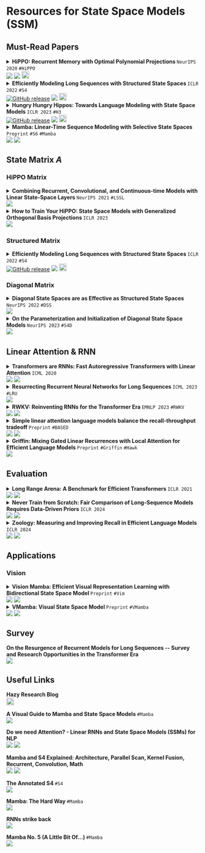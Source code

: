 # Resources for State Space Models (SSM)

## Must-Read Papers

<details><summary> <strong> HiPPO: Recurrent Memory with Optimal Polynomial Projections </strong> <code>NeurIPS 2020</code> <code>#HiPPO</code> <br> <a href="https://arxiv.org/abs/2008.07669"><img src="https://img.shields.io/badge/arXiv-2008.07669-b31b1b.svg?style=flat-square"></a> <a href="https://github.com/HazyResearch/hippo-code"><img src="https://img.shields.io/github/stars/HazyResearch/hippo-code?style=flat-square&logo=github&logoColor=fff&labelColor=black"></a> <a href="https://hazyresearch.stanford.edu/blog/2020-12-05-hippo">
  <img src="https://github.com/wonjunn/state-space-models-study/assets/60861873/6746910e-7ed0-43bb-9bd7-2d8c3ef52964" width="20" />
</a> </summary>
  
![image](https://github.com/wonjunn/state-space-models-study/assets/60861873/3bbe2dd0-b97f-4456-92fa-d6a8e3e1131b)

</details>

<details><summary> <strong> Efficiently Modeling Long Sequences with Structured State Spaces </strong> <code>ICLR 2022</code> <code>#S4</code> <br> <a href="https://arxiv.org/abs/2111.00396"><img alt="GitHub release" src="https://img.shields.io/badge/arXiv-2111.00396-b31b1b.svg?style=flat-square"></a> <a href="https://github.com/state-spaces/s4"><img src="https://img.shields.io/github/stars/state-spaces/s4?style=flat-square&logo=github&logoColor=fff&labelColor=black"></a> <a href="https://hazyresearch.stanford.edu/blog/2022-01-14-s4-1">
  <img src="https://github.com/wonjunn/state-space-models-study/assets/60861873/6746910e-7ed0-43bb-9bd7-2d8c3ef52964" width="20" />
</a> </summary>
  
![image](https://github.com/wonjunn/state-space-models-study/assets/60861873/7196a443-8ab2-4620-b0ad-164bd1c2db9d)

</details>

<details><summary> <strong> Hungry Hungry Hippos: Towards Language Modeling with State Space Models </strong> <code>ICLR 2023</code> <code>#H3</code> <br> <a href="https://arxiv.org/abs/2212.14052"><img alt="GitHub release" src="https://img.shields.io/badge/arXiv-2212.14052-b31b1b.svg?style=flat-square"></a> <a href="https://github.com/HazyResearch/H3"><img src="https://img.shields.io/github/stars/HazyResearch/H3?style=flat-square&logo=github&logoColor=fff&labelColor=black"></a> <a href="https://hazyresearch.stanford.edu/blog/2023-01-20-h3">
  <img src="https://github.com/wonjunn/state-space-models-study/assets/60861873/6746910e-7ed0-43bb-9bd7-2d8c3ef52964" width="20" />
</a> </summary>

![image](https://github.com/wonjunn/state-space-models-study/assets/60861873/6c080966-b0f9-408f-a4c6-c5e1fbd2ba44)

</details>

<details><summary> <strong> Mamba: Linear-Time Sequence Modeling with Selective State Spaces </strong> <code>Preprint</code> <code>#S6</code> <code>#Mamba</code> <br> <a href="https://arxiv.org/abs/2312.00752"><img src="https://img.shields.io/badge/arXiv-2312.00752-b31b1b.svg?style=flat-square"></a> <a href="https://github.com/state-spaces/mamba"><img src="https://img.shields.io/github/stars/state-spaces/mamba?style=flat-square&logo=github&logoColor=fff&labelColor=black"></a> </summary>

![image](https://github.com/wonjunn/state-space-models-study/assets/60861873/74d75d5c-b675-4120-9391-f90203257578)

</details>

## State Matrix $A$

### HiPPO Matrix

<details><summary> <strong> Combining Recurrent, Convolutional, and Continuous-time Models with Linear State-Space Layers </strong> <code>NeurIPS 2021</code> <code>#LSSL</code> <br> <a href="https://arxiv.org/abs/2110.13985"><img src="https://img.shields.io/badge/arXiv-2110.13985-b31b1b.svg?style=flat-square"></a> </summary>
  
![image](https://github.com/wonjunn/state-space-models-study/assets/60861873/ddad1821-6727-45d7-8132-982ba5aad42f)

</details>

</details>

<details><summary> <strong> How to Train Your HiPPO: State Space Models with Generalized Orthogonal Basis Projections </strong> <code>ICLR 2023</code> <br> <a href="https://arxiv.org/abs/2206.12037"><img src="https://img.shields.io/badge/arXiv-2206.12037-b31b1b.svg?style=flat-square"></a> </summary>

</details>

### Structured Matrix

<details><summary> <strong> Efficiently Modeling Long Sequences with Structured State Spaces </strong> <code>ICLR 2022</code> <code>#S4</code> <br> <a href="https://arxiv.org/abs/2111.00396"><img alt="GitHub release" src="https://img.shields.io/badge/arXiv-2111.00396-b31b1b.svg?style=flat-square"></a> <a href="https://github.com/state-spaces/s4"><img src="https://img.shields.io/github/stars/state-spaces/s4?style=flat-square&logo=github&logoColor=fff&labelColor=black"></a> <a href="https://hazyresearch.stanford.edu/blog/2022-01-14-s4-1">
  <img src="https://github.com/wonjunn/state-space-models-study/assets/60861873/6746910e-7ed0-43bb-9bd7-2d8c3ef52964" width="20" />
</a> </summary>
  
![image](https://github.com/wonjunn/state-space-models-study/assets/60861873/7196a443-8ab2-4620-b0ad-164bd1c2db9d)

</details>

### Diagonal Matrix

<details><summary> <strong> Diagonal State Spaces are as Effective as Structured State Spaces </strong> <code>NeurIPS 2022</code> <code>#DSS</code> <br> <a href="https://arxiv.org/abs/2203.14343"><img src="https://img.shields.io/badge/arXiv-2203.14343-b31b1b.svg?style=flat-square"></a> </summary>

</details>

</details>

<details><summary> <strong> On the Parameterization and Initialization of Diagonal State Space Models </strong> <code>NeurIPS 2023</code> <code>#S4D</code> <br> <a href="https://arxiv.org/abs/2206.11893"><img src="https://img.shields.io/badge/arXiv-2206.11893-b31b1b.svg?style=flat-square"></a> </summary>

![image](https://github.com/wonjunn/state-space-models-study/assets/60861873/efa33a0a-f487-409a-b251-1292e1f4ade9)

</details>

## Linear Attention & RNN

<details><summary> <strong> Transformers are RNNs: Fast Autoregressive Transformers with Linear Attention </strong> <code>ICML 2020</code> <br> <a href="https://arxiv.org/abs/2006.16236"><img src="https://img.shields.io/badge/arXiv-2006.16236-b31b1b.svg?style=flat-square"></a> <a href="https://github.com/idiap/fast-transformers"><img src="https://img.shields.io/github/stars/idiap/fast-transformers?style=flat-square&logo=github&logoColor=fff&labelColor=black"></a> </summary>

</details>

<details><summary> <strong> Resurrecting Recurrent Neural Networks for Long Sequences </strong> <code>ICML 2023</code> <code>#LRU</code> <br> <a href="https://arxiv.org/abs/2303.06349"><img src="https://img.shields.io/badge/arXiv-2303.06349-b31b1b.svg?style=flat-square"></a> </summary>

</details>

<details><summary> <strong> RWKV: Reinventing RNNs for the Transformer Era </strong> <code>EMNLP 2023</code> <code>#RWKV</code> <br> <a href="https://arxiv.org/abs/2305.13048"><img src="https://img.shields.io/badge/arXiv-2305.13048-b31b1b.svg?style=flat-square"></a> <a href="https://github.com/BlinkDL/RWKV-LM"><img src="https://img.shields.io/github/stars/BlinkDL/RWKV-LM?style=flat-square&logo=github&logoColor=fff&labelColor=black"></a> </summary>

</details>

<details><summary> <strong> Simple linear attention language models balance the recall-throughput tradeoff </strong> <code>Preprint</code> <code>#BASED</code> <br> <a href="https://arxiv.org/abs/2402.18668"><img src="https://img.shields.io/badge/arXiv-2402.18668-b31b1b.svg?style=flat-square"></a> <a href="https://github.com/HazyResearch/based"><img src="https://img.shields.io/github/stars/HazyResearch/based?style=flat-square&logo=github&logoColor=fff&labelColor=black"></a> </summary>

</details>

<details><summary> <strong> Griffin: Mixing Gated Linear Recurrences with Local Attention for Efficient Language Models </strong> <code>Preprint</code> <code>#Griffin</code> <code>#Hawk</code> <br> <a href="https://arxiv.org/abs/2402.19427"><img src="https://img.shields.io/badge/arXiv-2402.19427-b31b1b.svg?style=flat-square"></a> </summary>

</details>

## Evaluation

<details><summary> <strong> Long Range Arena: A Benchmark for Efficient Transformers </strong> <code>ICLR 2021</code> <br> <a href="https://arxiv.org/abs/2011.04006"><img src="https://img.shields.io/badge/arXiv-2011.04006-b31b1b.svg?style=flat-square"></a> <a href="https://github.com/google-research/long-range-arena"><img src="https://img.shields.io/github/stars/google-research/long-range-arena?style=flat-square&logo=github&logoColor=fff&labelColor=black"></a> </summary>

</details>

<details><summary> <strong> Never Train from Scratch: Fair Comparison of Long-Sequence Models Requires Data-Driven Priors </strong> <code>ICLR 2024</code> <br> <a href="https://arxiv.org/abs/2310.02980"><img src="https://img.shields.io/badge/arXiv-2310.02980-b31b1b.svg?style=flat-square"></a> <a href="https://github.com/IdoAmos/not-from-scratch"><img src="https://img.shields.io/github/stars/IdoAmos/not-from-scratch?style=flat-square&logo=github&logoColor=fff&labelColor=black"></a> </summary>

</details>

<details><summary> <strong> Zoology: Measuring and Improving Recall in Efficient Language Models </strong> <code>ICLR 2024</code> <br> <a href="https://arxiv.org/abs/2312.04927"><img src="https://img.shields.io/badge/arXiv-2312.04927-b31b1b.svg?style=flat-square"></a> <a href="https://github.com/HazyResearch/zoology"><img src="https://img.shields.io/github/stars/HazyResearch/zoology?style=flat-square&logo=github&logoColor=fff&labelColor=black"></a> </summary>

</details>

## Applications

### Vision

<details><summary> <strong> Vision Mamba: Efficient Visual Representation Learning with Bidirectional State Space Model </strong> <code>Preprint</code> <code>#Vim</code> <br> <a href="https://arxiv.org/abs/2401.09417"><img src="https://img.shields.io/badge/arXiv-2401.09417-b31b1b.svg?style=flat-square"></a> <a href="https://github.com/hustvl/Vim"><img src="https://img.shields.io/github/stars/hustvl/Vim?style=flat-square&logo=github&logoColor=fff&labelColor=black"></a> </summary>

</details>

<details><summary> <strong> VMamba: Visual State Space Model </strong> <code>Preprint</code> <code>#VMamba</code> <br> <a href="https://arxiv.org/abs/2401.10166"><img src="https://img.shields.io/badge/arXiv-2401.10166-b31b1b.svg?style=flat-square"></a> <a href="https://github.com/MzeroMiko/VMamba"><img src="https://img.shields.io/github/stars/MzeroMiko/VMamba?style=flat-square&logo=github&logoColor=fff&labelColor=black"></a> </summary>

</details>

## Survey

<strong> On the Resurgence of Recurrent Models for Long Sequences -- Survey and Research Opportunities in the Transformer Era </strong> <br>
<a href="https://arxiv.org/abs/2402.08132"><img src="https://img.shields.io/badge/arXiv-2402.08132-b31b1b.svg?style=flat-square"></a>

## Useful Links

<strong> Hazy Research Blog </strong> <br>
<a href="https://hazyresearch.stanford.edu/blog">
  <img src="https://github.com/wonjunn/state-space-models-study/assets/60861873/6746910e-7ed0-43bb-9bd7-2d8c3ef52964" width="20" />
</a>

<strong> A Visual Guide to Mamba and State Space Models </strong> <code>#Mamba</code> <br>
<a href="https://open.substack.com/pub/maartengrootendorst/p/a-visual-guide-to-mamba-and-state?utm_campaign=post&utm_medium=web"><img src="https://img.shields.io/badge/Substack-FF6719?logo=substack&logoColor=fff&style=flat-square"></a>

<strong> Do we need Attention? - Linear RNNs and State Space Models (SSMs) for NLP </strong> <br>
<a href="https://youtu.be/dKJEpOtVgXc?si=kvYkRG6gGVwuBDnC"><img src="https://img.shields.io/badge/YouTube-F00?logo=youtube&logoColor=fff&style=flat-square"></a> <a href="https://github.com/srush/do-we-need-attention"><img src="https://img.shields.io/github/stars/srush/do-we-need-attention?style=flat-square&logo=github&logoColor=fff&labelColor=black"></a>

<strong> Mamba and S4 Explained: Architecture, Parallel Scan, Kernel Fusion, Recurrent, Convolution, Math </strong> <br>
<a href="https://youtu.be/8Q_tqwpTpVU?si=jWkH3QfOgRNDqURi"><img src="https://img.shields.io/badge/YouTube-F00?logo=youtube&logoColor=fff&style=flat-square"></a> <a href="https://github.com/hkproj/mamba-notes"><img src="https://img.shields.io/github/stars/hkproj/mamba-notes?style=flat-square&logo=github&logoColor=fff&labelColor=black"></a>

<strong> The Annotated S4 </strong> <code>#S4</code> <br>
<a href="https://srush.github.io/annotated-s4/"><img src="https://img.shields.io/badge/GitHub%20Pages-222?logo=githubpages&logoColor=fff&style=flat-square"></a>

<strong> Mamba: The Hard Way </strong> <code>#Mamba</code> <br>
<a href="https://srush.github.io/annotated-mamba/hard.html"><img src="https://img.shields.io/badge/GitHub%20Pages-222?logo=githubpages&logoColor=fff&style=flat-square"></a>

<strong> RNNs strike back </strong> <br>
<a href="https://adrian-valente.github.io/2023/10/03/linear-rnns.html"><img src="https://img.shields.io/badge/GitHub%20Pages-222?logo=githubpages&logoColor=fff&style=flat-square"></a>

<strong> Mamba No. 5 (A Little Bit Of...) </strong> <code>#Mamba</code> <br>
<a href="https://jameschen.io/jekyll/update/2024/02/12/mamba.html"><img src="https://img.shields.io/badge/GitHub%20Pages-222?logo=githubpages&logoColor=fff&style=flat-square"></a>
